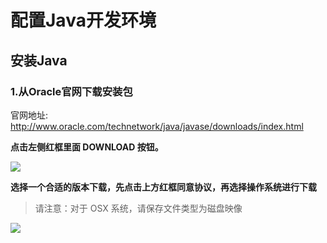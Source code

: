 # 配置Java开发环境

## 安装Java

###  1.从Oracle官网下载安装包

官网地址: http://www.oracle.com/technetwork/java/javase/downloads/index.html

**点击左侧红框里面 DOWNLOAD 按钮。**

![](http://ww2.sinaimg.cn/large/005Xtdi2jw1f3v5nkse6ej30gi09rmyq.jpg)

**选择一个合适的版本下载，先点击上方红框同意协议，再选择操作系统进行下载**

> 请注意：对于 OSX 系统，请保存文件类型为磁盘映像

![](http://ww1.sinaimg.cn/large/005Xtdi2jw1f3v605p67hj30gl08gjtu.jpg)
